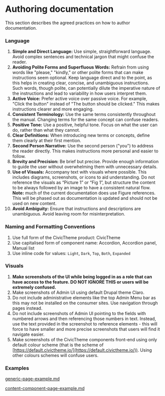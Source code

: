 # Authoring documentation

This section describes the agreed practices on how to author documentation.

### Language

1. **Simple and Direct Language:** Use simple, straightforward language. Avoid complex sentences and technical jargon that might confuse the reader.
2. **Avoiding Polite Forms and Superfluous Words:** Refrain from using words like "please," "kindly," or other polite forms that can make instructions seem optional. Keep language direct and to the point, as this helps in creating clear, concise, and unambiguous instructions. Such words, though polite, can potentially dilute the imperative nature of the instructions and lead to variability in how users interpret them.
3. **Active Voice:** Prefer active voice over passive voice. For example, "Click the button" instead of "The button should be clicked." This makes instructions clearer and more engaging.
4. **Consistent Terminology:** Use the same terms consistently throughout the manual. Changing terms for the same concept can confuse readers.
5. **Positive Tone:** Use a positive, helpful tone. Focus on what the user can do, rather than what they cannot.
6. **Clear Definitions:** When introducing new terms or concepts, define them clearly at their first mention.
7. **Second Person Narrative:** Use the second person ("you") to address the reader directly. This makes instructions more personal and easier to follow.
8. **Brevity and Precision:** Be brief but precise. Provide enough information to guide the user without overwhelming them with unnecessary details.
9. **Use of Visuals:** Accompany text with visuals where possible. This includes diagrams, screenshots, or icons to aid understanding. Do not reference the visuals as “Picture 1” or “Fig 1”, but structure the content to be always followed by an image to have a consistent natural flow. **Note:** much of the current documentation does use Figure references. This will be phased out as documentation is updated and should not be used on new content.&#x20;
10. **Avoid Ambiguity:** Ensure that instructions and descriptions are unambiguous. Avoid leaving room for misinterpretation.

### Naming and Formatting Conventions

1. Use full form of the CivicTheme product: CivicTheme
2. Use capitalised form of component name: Accordion, Accordion panel, Manual list
3. Use inline code for values: `Light`, `Dark`, `Top`, `Both`, `Expanded`

### Visuals

1. **Make screenshots of the UI while being logged in as a role that can have access to the feature. DO NOT IGNORE THIS or users will be extremely confused.**
2. Make screenshots of Admin UI using default Drupal theme Claro.
3. Do not include administrative elements like the top Admin Menu bar as this may not be installed on the consumer sites. Use navigation through pages instead.
4. Do not include screenshots of Admin UI pointing to the fields with numbered arrows and then referencing those numbers in text. Instead, use the text provided in the screenshot to reference elements - this will force to have smaller and more precise screenshots that users will find it navigate easier.
5. Make screenshots of the CivicTheme components front-end using only default colour scheme (that is the scheme of [https://default.civictheme.io/](https://default.civictheme.io/)). Using other colours schemes will confuse users.

### Examples

[generic-page-example.md](generic-page-example.md "mention")

[content-component-page-example.md](content-component-page-example.md "mention")

